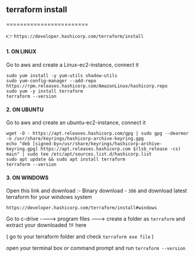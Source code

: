 ## terraform install
========================

👉 `https://developer.hashicorp.com/terraform/install`

#### 1. ON LINUX


Go to aws and create a Linux-ec2-instance, connect it

```
sudo yum install -y yum-utils shadow-utils
sudo yum-config-manager --add-repo https://rpm.releases.hashicorp.com/AmazonLinux/hashicorp.repo
sudo yum -y install terraform
terraform --version
```


#### 2. ON UBUNTU


Go to aws and create an ubuntu-ec2-instance, connect it

```
wget -O - https://apt.releases.hashicorp.com/gpg | sudo gpg --dearmor -o /usr/share/keyrings/hashicorp-archive-keyring.gpg
echo "deb [signed-by=/usr/share/keyrings/hashicorp-archive-keyring.gpg] https://apt.releases.hashicorp.com $(lsb_release -cs) main" | sudo tee /etc/apt/sources.list.d/hashicorp.list
sudo apt update && sudo apt install terraform
terraform --version
```


#### 3. ON WINDOWS


Open this link and download :- Binary download - `386` and download latest terraform for your windows system

```
https://developer.hashicorp.com/terraform/install#windows
```

Go to c-drive  ---->   program files   --->  create a folder as `terraform` and extract your downloaded `TF` here

( go to your terraform folder and check `terraform exe file` )

open your terminal box or command prompt and run `terraform --version`
